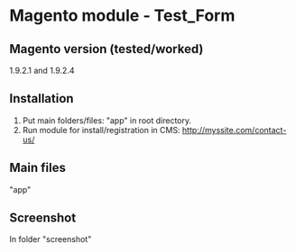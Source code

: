 Magento module - Test_Form 
===========================================

## Magento version (tested/worked)
1.9.2.1 and 1.9.2.4

## Installation
1. Put main folders/files: "app" in root directory. 
2. Run module for install/registration in CMS: http://myssite.com/contact-us/

## Main files
"app"

## Screenshot
In folder "screenshot"
